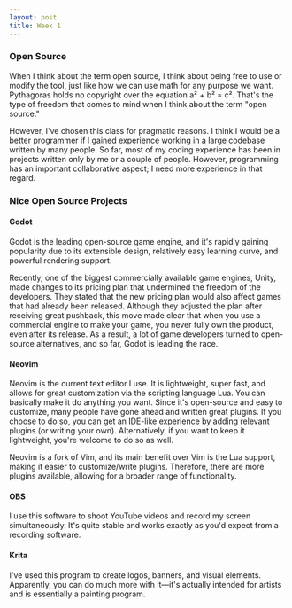 ```yaml
---
layout: post
title: Week 1
---
```

### Open Source 
When I think about the term open source, I think about being free to use or modify the tool, just like how we can use math for any purpose we want. Pythagoras holds no copyright over the equation a² + b² = c². That's the type of freedom that comes to mind when I think about the term "open source."

However, I've chosen this class for pragmatic reasons. I think I would be a better programmer if I gained experience working in a large codebase written by many people. So far, most of my coding experience has been in projects written only by me or a couple of people. However, programming has an important collaborative aspect; I need more experience in that regard.  

### Nice Open Source Projects
#### Godot
Godot is the leading open-source game engine, and it's rapidly gaining popularity due to its extensible design, relatively easy learning curve, and powerful rendering support. 

Recently, one of the biggest commercially available game engines, Unity, made changes to its pricing plan that undermined the freedom of the developers. They stated that the new pricing plan would also affect games that had already been released. Although they adjusted the plan after receiving great pushback, this move made clear that when you use a commercial engine to make your game, you never fully own the product, even after its release. As a result, a lot of game developers turned to open-source alternatives, and so far, Godot is leading the race.

#### Neovim
Neovim is the current text editor I use. It is lightweight, super fast, and allows for great customization via the scripting language Lua. You can basically make it do anything you want. Since it's open-source and easy to customize, many people have gone ahead and written great plugins. If you choose to do so, you can get an IDE-like experience by adding relevant plugins (or writing your own). Alternatively, if you want to keep it lightweight, you're welcome to do so as well. 

Neovim is a fork of Vim, and its main benefit over Vim is the Lua support, making it easier to customize/write plugins. Therefore, there are more plugins available, allowing for a broader range of functionality. 

#### OBS
I use this software to shoot YouTube videos and record my screen simultaneously. It's quite stable and works exactly as you'd expect from a recording software.

#### Krita
I've used this program to create logos, banners, and visual elements. Apparently, you can do much more with it—it's actually intended for artists and is essentially a painting program.
